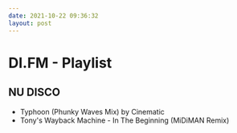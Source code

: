 ```yaml
---
date: 2021-10-22 09:36:32
layout: post
---
```


# DI.FM - Playlist

## NU DISCO
* Typhoon (Phunky Waves Mix) by Cinematic
* Tony's Wayback Machine - In The Beginning (MiDiMAN Remix)

